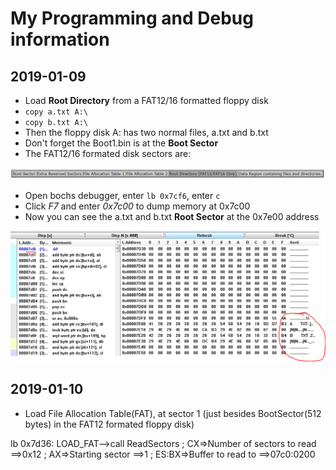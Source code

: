 # My Programming and Debug information

## 2019-01-09

- Load **Root Directory** from a FAT12/16 formatted floppy disk
- `copy a.txt A:\`
- `copy b.txt A:\`
- Then the floppy disk A: has two normal files, a.txt and b.txt
- Don't forget the Boot1.bin is at the **Boot Sector**
- The FAT12/16 formated disk sectors are:

![](img/2019-01-09-22-58-59.png)

- Open bochs debugger, enter `lb 0x7cf6`, enter `c`
- Click *F7* and enter *0x7c00* to dump memory at 0x7c00
- Now you can see the a.txt and b.txt **Root Sector** at the 0x7e00 address

![](img/2019-01-09-23-05-14.png)

## 2019-01-10

- Load File Allocation Table(FAT), at sector 1 (just besides BootSector(512 bytes) in the FAT12 formated floppy disk)

lb 0x7d36: LOAD_FAT-->call ReadSectors
; CX=>Number of sectors to read     ==>0x12
; AX=>Starting sector               ==>1
; ES:BX=>Buffer to read to          ==>07c0:0200